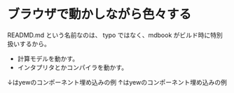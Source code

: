 # ブラウザで動かしながら色々する

READMD.md という名前なのは、 typo ではなく、mdbook がビルド時に特別扱いするから。

- 計算モデルを動かす。
- インタプリタとかコンパイラを動かす。

↓はyewのコンポーネント埋め込みの例
<component id="counter_example">
↑はyewのコンポーネント埋め込みの例